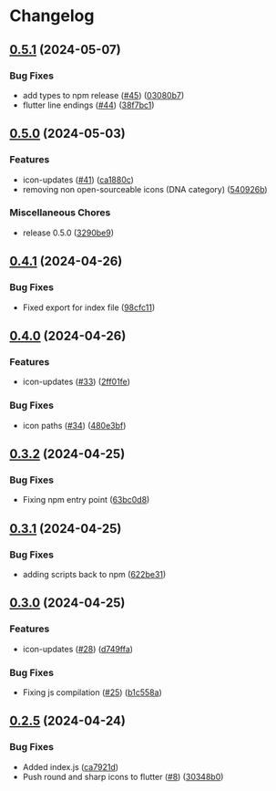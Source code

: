 # Changelog

## [0.5.1](https://github.com/zebratechnologies/zeta-icons/compare/zeta-icons-v0.5.0...zeta-icons-v0.5.1) (2024-05-07)


### Bug Fixes

* add types to npm release ([#45](https://github.com/zebratechnologies/zeta-icons/issues/45)) ([03080b7](https://github.com/zebratechnologies/zeta-icons/commit/03080b7ae44b912567945786d130367a1795fc44))
* flutter line endings ([#44](https://github.com/zebratechnologies/zeta-icons/issues/44)) ([38f7bc1](https://github.com/zebratechnologies/zeta-icons/commit/38f7bc1f8e892a62b822f7602ca7e9906aa60bb9))

## [0.5.0](https://github.com/zebratechnologies/zeta-icons/compare/zeta-icons-v0.4.1...zeta-icons-v0.5.0) (2024-05-03)


### Features

* icon-updates ([#41](https://github.com/zebratechnologies/zeta-icons/issues/41)) ([ca1880c](https://github.com/zebratechnologies/zeta-icons/commit/ca1880cfdb23dc6a0aca7369ec83b990731dc8d1))
* removing non open-sourceable icons (DNA category) ([540926b](https://github.com/zebratechnologies/zeta-icons/commit/540926b2a9f431f625e6b6c76ee0e1b5e38d3c76))


### Miscellaneous Chores

* release 0.5.0 ([3290be9](https://github.com/zebratechnologies/zeta-icons/commit/3290be9476059a1e7778baf4e33d3078396a28ee))

## [0.4.1](https://github.com/zebratechnologies/zeta-icons/compare/zeta-icons-v0.4.0...zeta-icons-v0.4.1) (2024-04-26)


### Bug Fixes

* Fixed export for index file ([98cfc11](https://github.com/zebratechnologies/zeta-icons/commit/98cfc11b1cdde575a4d40e50986cb969541e85fa))

## [0.4.0](https://github.com/zebratechnologies/zeta-icons/compare/zeta-icons-v0.3.2...zeta-icons-v0.4.0) (2024-04-26)


### Features

* icon-updates ([#33](https://github.com/zebratechnologies/zeta-icons/issues/33)) ([2ff01fe](https://github.com/zebratechnologies/zeta-icons/commit/2ff01fe8f4425075bf095a376801feb8729b9837))


### Bug Fixes

* icon paths ([#34](https://github.com/zebratechnologies/zeta-icons/issues/34)) ([480e3bf](https://github.com/zebratechnologies/zeta-icons/commit/480e3bfac067d43bf78c1240d16f0bd4faef709e))

## [0.3.2](https://github.com/zebratechnologies/zeta-icons/compare/zeta-icons-v0.3.1...zeta-icons-v0.3.2) (2024-04-25)


### Bug Fixes

* Fixing npm entry point ([63bc0d8](https://github.com/zebratechnologies/zeta-icons/commit/63bc0d855643b924f44192fcd5389cc6942ccbf6))

## [0.3.1](https://github.com/zebratechnologies/zeta-icons/compare/zeta-icons-v0.3.0...zeta-icons-v0.3.1) (2024-04-25)


### Bug Fixes

* adding scripts back to npm ([622be31](https://github.com/zebratechnologies/zeta-icons/commit/622be31fd2b6c0a862348b98b952c395baf4a277))

## [0.3.0](https://github.com/zebratechnologies/zeta-icons/compare/zeta-icons-v0.2.5...zeta-icons-v0.3.0) (2024-04-25)


### Features

* icon-updates ([#28](https://github.com/zebratechnologies/zeta-icons/issues/28)) ([d749ffa](https://github.com/zebratechnologies/zeta-icons/commit/d749ffaa115b80bd13ff6e0002003b2e4345701c))


### Bug Fixes

* Fixing js compilation ([#25](https://github.com/zebratechnologies/zeta-icons/issues/25)) ([b1c558a](https://github.com/zebratechnologies/zeta-icons/commit/b1c558a4af698a4ae09d9de694db978100ad9625))

## [0.2.5](https://github.com/zebratechnologies/zeta-icons/compare/zeta-icons-v0.2.4...zeta-icons-v0.2.5) (2024-04-24)


### Bug Fixes

* Added index.js ([ca7921d](https://github.com/zebratechnologies/zeta-icons/commit/ca7921d941bb1d7bd5cfd8dc766fd2e1b594abd1))
* Push round and sharp icons to flutter ([#8](https://github.com/zebratechnologies/zeta-icons/issues/8)) ([30348b0](https://github.com/zebratechnologies/zeta-icons/commit/30348b0b575243d04a930dc16114fdaf651a5462))
